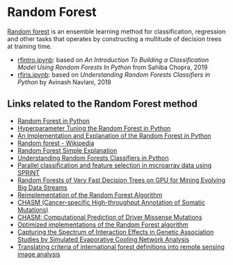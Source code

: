 # Random Forest

[Random forest](https://en.wikipedia.org/wiki/Random_forest) is an ensemble learning method for classification, regression and other tasks that operates by constructing a multitude of decision trees at training time.

* [rfintro.ipynb](rfintro.ipynb): based on *An Introduction To Building a Classification Model Using Random Forests In Python* from Sahiba Chopra, 2019
* [rfiris.ipynb](rfiris.ipynb): based on *Understanding Random Forests Classifiers in Python* by Avinash Navlani, 2018


## Links related to the Random Forest method

* [Random Forest in Python](https://towardsdatascience.com/random-forest-in-python-24d0893d51c0)
* [Hyperparameter Tuning the Random Forest in Python](https://towardsdatascience.com/hyperparameter-tuning-the-random-forest-in-python-using-scikit-learn-28d2aa77dd74)
* [An Implementation and Explanation of the Random Forest in Python](https://towardsdatascience.com/an-implementation-and-explanation-of-the-random-forest-in-python-77bf308a9b76)
* [Random forest - Wikipedia](https://en.wikipedia.org/wiki/Random_forest)
* [Random Forest Simple Explanation](https://williamkoehrsen.medium.com/random-forest-simple-explanation-377895a60d2d)
* [Understanding Random Forests Classifiers in Python](https://www.datacamp.com/community/tutorials/random-forests-classifier-python)
* [Parallel classification and feature selection in microarray data using SPRINT](https://www.ncbi.nlm.nih.gov/pmc/articles/PMC4038771/)
* [Random Forests of Very Fast Decision Trees on GPU for Mining Evolving Big Data Streams](https://hgpu.org/?p=12445)
* [Reimplementation of the Random Forest Algorithm](https://www.researchgate.net/publication/256089569_Reimplementation_of_the_Random_Forest_Algorithm)
* [CHASM (Cancer-specific High-throughput Annotation of Somatic Mutations)](http://wiki.chasmsoftware.org/index.php/CHASM_DL#PARF_Source_Code)
* [CHASM: Computational Prediction of Driver Missense Mutations](https://cancerres.aacrjournals.org/content/canres/69/16/6660.full.pdf)
* [Optimized implementations of the Random Forest algorithm](https://stats.stackexchange.com/questions/10001/optimized-implementations-of-the-random-forest-algorithm)
* [Capturing the Spectrum of Interaction Effects in Genetic Association Studies by Simulated Evaporative Cooling Network Analysis](https://www.academia.edu/530028/Capturing_the_spectrum_of_interaction_effects_in_genetic_association_studies_by_simulated_evaporative_cooling_network_analysis)
* [Translating criteria of international forest definitions into remote sensing image analysis](https://www.sciencedirect.com/science/article/abs/pii/S0034425714001345)
